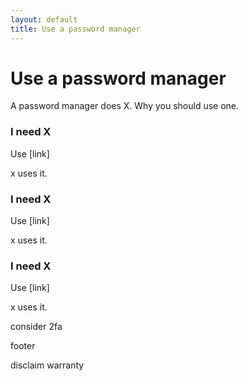 ```yaml
---
layout: default
title: Use a password manager
---
```


# Use a password manager

A password manager does X. Why you should use one.

### I need X 

Use [link]

x uses it.
  
### I need X 

Use [link]

x uses it.
  
### I need X

Use [link]

x uses it.



consider 2fa


footer

disclaim warranty
